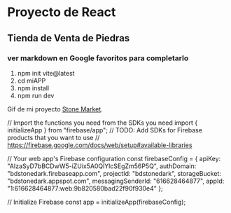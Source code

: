 # Proyecto de React
## Tienda de Venta de Piedras

### ver markdown en Google favoritos para completarlo

1. npm init vite@latest
1. cd miAPP
1. npm install
1. npm run dev

Gif de mi proyecto [Stone Market](https://mandrillapp.com/track/click/30773215/loom.com?p=eyJzIjoiZWl5S3gzV09rcUdhMDdBMnJvSklMaHlqdmgwIiwidiI6MSwicCI6IntcInVcIjozMDc3MzIxNSxcInZcIjoxLFwidXJsXCI6XCJodHRwczpcXFwvXFxcL2xvb20uY29tXFxcL3NoYXJlXFxcLzUwYjVjMGFjNTMyMzQzNzNiNGZlOWQ2MTY4MDY3ODkzP3NvdXJjZV9lbWFpbD1sb29tLXZpZGVvLWZpcnN0LXZpZXctdXBkYXRlZFwiLFwiaWRcIjpcIjgxZWI1NWYxYWM3ZTQ2MmVhMzFkOGMwODk2YTZlYjhjXCIsXCJ1cmxfaWRzXCI6W1wiNGI4MGI5ZDFlZDdiZmQ1Y2ZjNWI4YTA4NmVhYTUyYWQ4ZGU0NGFjMVwiXX0ifQ).


// Import the functions you need from the SDKs you need
import { initializeApp } from "firebase/app";
// TODO: Add SDKs for Firebase products that you want to use
// https://firebase.google.com/docs/web/setup#available-libraries

// Your web app's Firebase configuration
const firebaseConfig = {
  apiKey: "AIzaSyD7bBCDwW5-iZUix5A0QlYlcSEgZm56P5Q",
  authDomain: "bdstonedark.firebaseapp.com",
  projectId: "bdstonedark",
  storageBucket: "bdstonedark.appspot.com",
  messagingSenderId: "616628464877",
  appId: "1:616628464877:web:9b820580bad22f90f930e4"
};

// Initialize Firebase
const app = initializeApp(firebaseConfig);